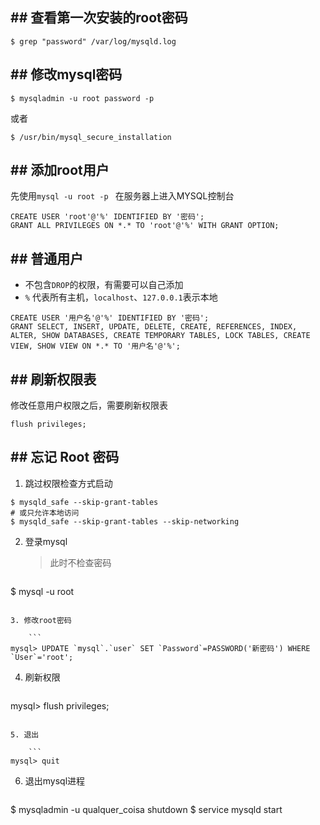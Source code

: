 ## ## 查看第一次安装的root密码
```
$ grep "password" /var/log/mysqld.log
```

## ## 修改mysql密码
```
$ mysqladmin -u root password -p
```
或者
```
$ /usr/bin/mysql_secure_installation
```

## ## 添加root用户
先使用`mysql -u root -p ` 在服务器上进入MYSQL控制台
```
CREATE USER 'root'@'%' IDENTIFIED BY '密码';
GRANT ALL PRIVILEGES ON *.* TO 'root'@'%' WITH GRANT OPTION;
```

## ## 普通用户
- 不包含`DROP`的权限，有需要可以自己添加
- `%` 代表所有主机，`localhost`、`127.0.0.1`表示本地

```
CREATE USER '用户名'@'%' IDENTIFIED BY '密码';
GRANT SELECT, INSERT, UPDATE, DELETE, CREATE, REFERENCES, INDEX, ALTER, SHOW DATABASES, CREATE TEMPORARY TABLES, LOCK TABLES, CREATE VIEW, SHOW VIEW ON *.* TO '用户名'@'%';
```

## ## 刷新权限表
修改任意用户权限之后，需要刷新权限表
```
flush privileges;
```

## ## 忘记 Root 密码

1. 跳过权限检查方式启动

```
$ mysqld_safe --skip-grant-tables
# 或只允许本地访问
$ mysqld_safe --skip-grant-tables --skip-networking
```

2. 登录mysql

	> 此时不检查密码
	
	```
$ mysql -u root
```

3. 修改root密码

	```
mysql> UPDATE `mysql`.`user` SET `Password`=PASSWORD('新密码') WHERE `User`='root';
```

4. 刷新权限

	```
mysql> flush privileges;
```

5. 退出

	```
mysql> quit
```

6. 退出mysql进程

	```
$ mysqladmin -u qualquer_coisa shutdown
$ service mysqld start
```

